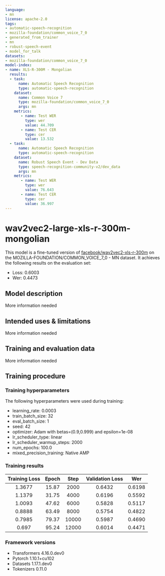 ```yaml
---
language:
- mn
license: apache-2.0
tags:
- automatic-speech-recognition
- mozilla-foundation/common_voice_7_0
- generated_from_trainer
- mn
- robust-speech-event
- model_for_talk
datasets:
- mozilla-foundation/common_voice_7_0
model-index:
- name: XLS-R-300M - Mongolian
  results:
  - task: 
      name: Automatic Speech Recognition 
      type: automatic-speech-recognition
    dataset:
      name: Common Voice 7
      type: mozilla-foundation/common_voice_7_0
      args: mn
    metrics:
       - name: Test WER
         type: wer
         value: 44.709
       - name: Test CER
         type: cer
         value: 13.532
  - task: 
      name: Automatic Speech Recognition
      type: automatic-speech-recognition
    dataset:
      name: Robust Speech Event - Dev Data
      type: speech-recognition-community-v2/dev_data
      args: mn
    metrics:
       - name: Test WER
         type: wer
         value: 76.643
       - name: Test CER
         type: cer
         value: 36.997
---
```


<!-- This model card has been generated automatically according to the information the Trainer had access to. You
should probably proofread and complete it, then remove this comment. -->

# wav2vec2-large-xls-r-300m-mongolian

This model is a fine-tuned version of [facebook/wav2vec2-xls-r-300m](https://huggingface.co/facebook/wav2vec2-xls-r-300m) on the MOZILLA-FOUNDATION/COMMON_VOICE_7_0 - MN dataset.
It achieves the following results on the evaluation set:
- Loss: 0.6003
- Wer: 0.4473

## Model description

More information needed

## Intended uses & limitations

More information needed

## Training and evaluation data

More information needed

## Training procedure

### Training hyperparameters

The following hyperparameters were used during training:
- learning_rate: 0.0003
- train_batch_size: 32
- eval_batch_size: 1
- seed: 42
- optimizer: Adam with betas=(0.9,0.999) and epsilon=1e-08
- lr_scheduler_type: linear
- lr_scheduler_warmup_steps: 2000
- num_epochs: 100.0
- mixed_precision_training: Native AMP

### Training results

| Training Loss | Epoch | Step  | Validation Loss | Wer    |
|:-------------:|:-----:|:-----:|:---------------:|:------:|
| 1.3677        | 15.87 | 2000  | 0.6432          | 0.6198 |
| 1.1379        | 31.75 | 4000  | 0.6196          | 0.5592 |
| 1.0093        | 47.62 | 6000  | 0.5828          | 0.5117 |
| 0.8888        | 63.49 | 8000  | 0.5754          | 0.4822 |
| 0.7985        | 79.37 | 10000 | 0.5987          | 0.4690 |
| 0.697         | 95.24 | 12000 | 0.6014          | 0.4471 |


### Framework versions

- Transformers 4.16.0.dev0
- Pytorch 1.10.1+cu102
- Datasets 1.17.1.dev0
- Tokenizers 0.11.0
